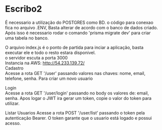# Escribo2
É necessario a utilização do POSTGRES como BD. o código para conexao fica no arquivo .ENV, Basta alterar de acordo com o banco de dados criado.</br>
Após isso é necessario rodar o comando 'prisma migrate dev' para criar uma tabela no banco. </br> 

O arquivo index.js é o ponto de partida para inciar a aplicação, basta executar ele e todo o resto estara disponivel. </br> 
o servidor escuta a porta 3000 </br>
Instancia na AWS: http://54.233.139.72/ </br>
Cadastro </br>
Acesse a rota GET '/user' passando valores nas chaves:  nome, email, telefone, senha. Para criar um novo usuario </br>

Login </br>
Acesse a rota GET '/user/login' passando no body  os valores de:  email, senha. Apos logar o JWT ira gerar um token, copie o valor do token para utilizar. </br>

Listar Usuarios 
Acesse a rota POST '/user/list' passando o token pela autenticação Bearer. O token garante que o usuario está logado e possui acesso. 
